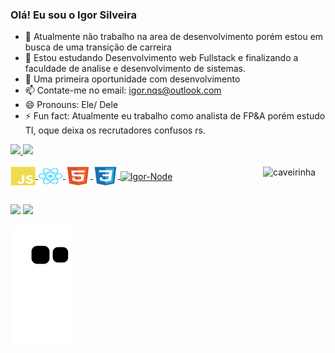 ### Olá! Eu sou o Igor Silveira

- 🔭 Atualmente não trabalho na area de desenvolvimento porém estou em busca de uma transição de carreira
- 🌱 Estou estudando Desenvolvimento web Fullstack e finalizando a faculdade de analise e desenvolvimento de sistemas.
- 🤔 Uma primeira oportunidade com desenvolvimento
- 📫 Contate-me no email: igor.nqs@outlook.com
- 😄 Pronouns: Ele/ Dele
- ⚡ Fun fact: Atualmente eu trabalho como analista de FP&A porém estudo TI, oque deixa os recrutadores confusos rs.

<div>
  <a href="https://github.com/IgorSilveira09">
  <img height="150em" src="https://github-readme-stats.vercel.app/api?username=IgorSilveira09&show_icons=true&theme=dracula&include_all_commits=true&count_private=true"/>
  <img height="150em" src="https://github-readme-stats.vercel.app/api/top-langs/?username=IgorSilveira09&layout=compact&langs_count=7&theme=dracula"/>
</div>
  
  <div style="display: inline_block"><br>
  <img align="center" alt="Rafa-Js" height="30" width="40" src="https://raw.githubusercontent.com/devicons/devicon/master/icons/javascript/javascript-plain.svg">
  <img align="center" alt="Rafa-React" height="30" width="40" src="https://raw.githubusercontent.com/devicons/devicon/master/icons/react/react-original.svg">
  <img align="center" alt="Rafa-HTML" height="30" width="40" src="https://raw.githubusercontent.com/devicons/devicon/master/icons/html5/html5-original.svg">
  <img align="center" alt="Rafa-CSS" height="30" width="40" src="https://raw.githubusercontent.com/devicons/devicon/master/icons/css3/css3-original.svg">
  <img align="center" alt="Igor-Node" height="30" width="40" src="https://cdn.jsdelivr.net/gh/devicons/devicon/icons/nodejs/nodejs-original-wordmark.svg" />
  <img align="right" alt="caveirinha" height="120" width="100" src="https://cdn.discordapp.com/attachments/810879498085990400/886725446203482192/undlark.gif">
</div>

 ##
  
  <div> 
  <a href = "mailto:igor.nqs17@gmail.com"><img src="https://img.shields.io/badge/-Gmail-%23333?style=for-the-badge&logo=gmail&logoColor=white" target="_blank"></a>
  <a href="https://www.linkedin.com/in/igor-silveira-2810031b1/" target="_blank"><img src="https://img.shields.io/badge/-LinkedIn-%230077B5?style=for-the-badge&logo=linkedin&logoColor=white" target="_blank"></a> 
 
  ![Snake animation](https://github.com/rafaballerini/rafaballerini/blob/output/github-contribution-grid-snake.svg)
 
</div>

